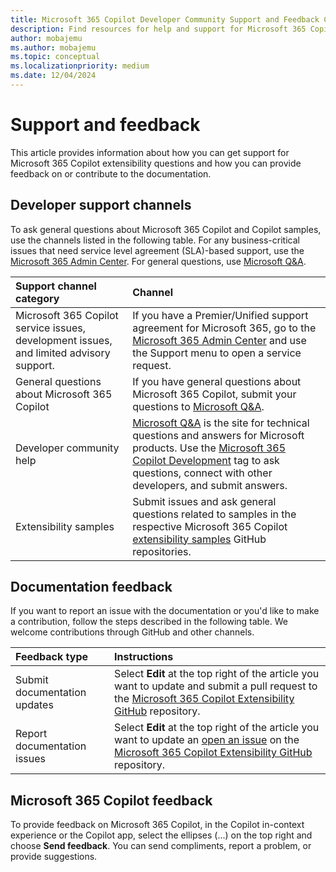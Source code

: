 ```yaml
---
title: Microsoft 365 Copilot Developer Community Support and Feedback Channels
description: Find resources for help and support for Microsoft 365 Copilot extensibility.
author: mobajemu
ms.author: mobajemu
ms.topic: conceptual
ms.localizationpriority: medium
ms.date: 12/04/2024
---
```


# Support and feedback

This article provides information about how you can get support for Microsoft 365 Copilot extensibility questions and how you can provide feedback on or contribute to the documentation.

## Developer support channels

To ask general questions about Microsoft 365 Copilot and Copilot samples, use the channels listed in the following table. For any business-critical issues that need service level agreement (SLA)-based support, use the [Microsoft 365 Admin Center](https://admin.microsoft.com/Adminportal/Home#/homepage). For general questions, use [Microsoft Q&A](/answers/tags/466/copilot-m365-development).

| **Support channel category** | **Channel** |
|:------------|:------------|
| Microsoft 365 Copilot service issues, development issues, and limited advisory support. | If you have a Premier/Unified support agreement for Microsoft 365, go to the [Microsoft 365 Admin Center](https://admin.microsoft.com/Adminportal/Home#/homepage) and use the Support menu to open a service request. |
| General questions about Microsoft 365 Copilot | If you have general questions about Microsoft 365 Copilot, submit your questions to [Microsoft Q&A](/answers/tags/466/copilot-m365-development). |
| Developer community help | [Microsoft Q&A](/answers/) is the site for technical questions and answers for Microsoft products. Use the [Microsoft 365 Copilot Development](/answers/tags/466/copilot-m365-development.html) tag to ask questions, connect with other developers, and submit answers. |
| Extensibility samples | Submit issues and ask general questions related to samples in the respective Microsoft 365 Copilot [extensibility samples](samples.md) GitHub repositories. |

## Documentation feedback

If you want to report an issue with the documentation or you'd like to make a contribution, follow the steps described in the following table. We welcome contributions through GitHub and other channels.


| **Feedback type** | **Instructions** |
|:------------|:------------|
| Submit documentation updates | Select **Edit** at the top right of the article you want to update and submit a pull request to the [Microsoft 365 Copilot Extensibility GitHub](https://github.com/MicrosoftDocs/m365copilot-docs/blob/main/docs/index.md) repository. |
| Report documentation issues | Select **Edit** at the top right of the article you want to update an [open an issue](https://github.com/MicrosoftDocs/m365copilot-docs/issues) on the [Microsoft 365 Copilot Extensibility GitHub](https://github.com/MicrosoftDocs/m365copilot-docs/blob/main/docs/index.md) repository. |

## Microsoft 365 Copilot feedback

To provide feedback on Microsoft 365 Copilot, in the Copilot in-context experience or the Copilot app, select the ellipses (...) on the top right and choose **Send feedback**. You can send compliments, report a problem, or provide suggestions.